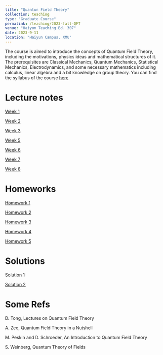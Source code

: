 ```yaml
---
title: "Quantun Field Theory"
collection: teaching
type: "Graduate Course"
permalink: /teaching/2023-fall-QFT
venue: "Haiyun Teaching Bd. 307"
date: 2023-9-11
location: "Haiyun Campus, XMU"
---
```


The course is aimed to introduce the concepts of Quantum Field Theory, including the motivations, physics ideas and mathematical structures of it. The prerequisites are Classical Mechanics, Quantum Mechanics, Statistical Mechanics, Electrodynamics, and some necessary mathematics including calculus, linear algebra and a bit knowledge on group theory. You can find the syllabus of the course [here](https://playdaye.github.io/saltyeggache/files/Syllabus.pdf)

Lecture notes
======
[Week 1](https://www.jianguoyun.com/p/DVWVWDsQj6P9CxjcyJoF)

[Week 2](https://www.jianguoyun.com/p/DZiw-bMQj6P9CxjryJoF)

[Week 3](https://www.jianguoyun.com/p/DWKoejcQj6P9CxjM95sFIAA)

[Week 5](https://www.jianguoyun.com/p/DVYTUX8Qj6P9Cxibv50FIAA)

[Week 6](https://www.jianguoyun.com/p/DSIXvL8Qj6P9CxiL0p4FIAA)

[Week 7](https://www.jianguoyun.com/p/DVJhEZsQj6P9Cxi8nKAFIAA)

[Week 8](https://www.jianguoyun.com/p/DRNOTfkQj6P9CxiaxKEFIAA)









Homeworks
======
[Homework 1](https://playdaye.github.io/saltyeggache/files/HW1.pdf)

[Homework 2](https://playdaye.github.io/saltyeggache/files/HW2.pdf)

[Homework 3](https://playdaye.github.io/saltyeggache/files/HW3.pdf)

[Homework 4](https://playdaye.github.io/saltyeggache/files/HW4.pdf)

[Homework 5](https://playdaye.github.io/saltyeggache/files/HW5.pdf)








Solutions
======
[Solution 1](https://playdaye.github.io/saltyeggache/files/Sol1.pdf)

[Solution 2](https://playdaye.github.io/saltyeggache/files/Sol2.pdf)






Some Refs
======
D. Tong, Lectures on Quantum Field Theory

A. Zee, Quantum Field Theory in a Nutshell

M. Peskin and D. Schroeder, An Introduction to Quantum Field Theory

S. Weinberg, Quantum Theory of Fields

